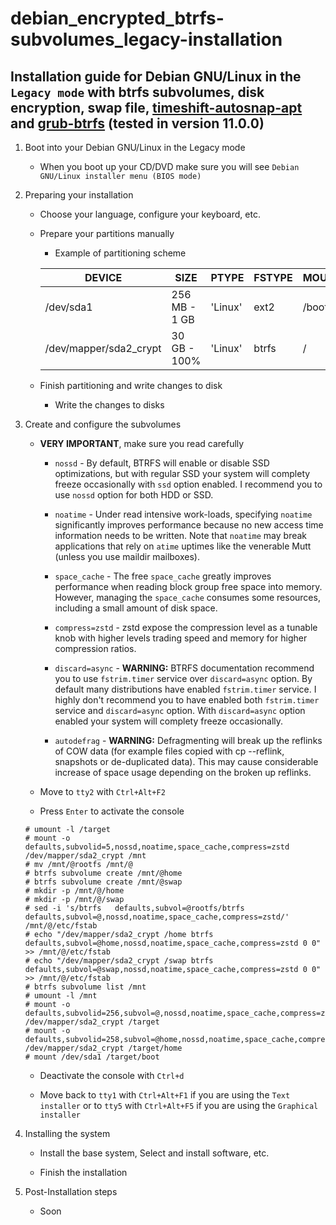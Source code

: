 # debian_encrypted_btrfs-subvolumes_legacy-installation

## Installation guide for Debian GNU/Linux in the `Legacy mode` with btrfs subvolumes, disk encryption, swap file, [timeshift-autosnap-apt](https://github.com/wmutschl/timeshift-autosnap-apt) and [grub-btrfs](https://github.com/Antynea/grub-btrfs) (tested in version 11.0.0)

1. Boot into your Debian GNU/Linux in the Legacy mode

   * When you boot up your CD/DVD make sure you will see `Debian GNU/Linux installer menu (BIOS mode)`

2. Preparing your installation

   * Choose your language, configure your keyboard, etc.

   * Prepare your partitions manually

      * Example of partitioning scheme

      | DEVICE | SIZE | PTYPE | FSTYPE | MOUNTPOINT |
      | --- | --- | --- | --- | --- |
      | /dev/sda1 | 256 MB - 1 GB | 'Linux' | ext2 | /boot |
      | /dev/mapper/sda2_crypt | 30 GB - 100% | 'Linux' | btrfs | / |

   * Finish partitioning and write changes to disk

      * Write the changes to disks

3. Create and configure the subvolumes

   * **VERY IMPORTANT**, make sure you read carefully

      * `nossd` - By default, BTRFS will enable or disable SSD optimizations, but with regular SSD your system will complety freeze occasionally with `ssd` option enabled. I recommend you to use `nossd` option for both HDD or SSD.

      * `noatime` - Under read intensive work-loads, specifying `noatime` significantly improves performance because no new access time information needs to be written. Note that `noatime` may break applications that rely on `atime` uptimes like the venerable Mutt (unless you use maildir mailboxes).

      * `space_cache` - The free `space_cache` greatly improves performance when reading block group free space into memory. However, managing the `space_cache` consumes some resources, including a small amount of disk space.

      * `compress=zstd` - zstd expose the compression level as a tunable knob with higher levels trading speed and memory for higher compression ratios.

      * `discard=async` - **WARNING:** BTRFS documentation recommend you to use `fstrim.timer` service over `discard=async` option. By default many distributions have enabled `fstrim.timer` service. I highly don't recommend you to have enabled both `fstrim.timer` service and `discard=async` option. With `discard=async` option enabled your system will complety freeze occasionally.

      * `autodefrag` - **WARNING:** Defragmenting will break up the reflinks of COW data (for example files copied with cp --reflink, snapshots or de-duplicated data). This may cause considerable increase of space usage depending on the broken up reflinks.

   * Move to `tty2` with `Ctrl+Alt+F2`

   * Press `Enter` to activate the console

   ```
   # umount -l /target
   # mount -o defaults,subvolid=5,nossd,noatime,space_cache,compress=zstd /dev/mapper/sda2_crypt /mnt
   # mv /mnt/@rootfs /mnt/@
   # btrfs subvolume create /mnt/@home
   # btrfs subvolume create /mnt/@swap
   # mkdir -p /mnt/@/home
   # mkdir -p /mnt/@/swap
   # sed -i 's/btrfs   defaults,subvol=@rootfs/btrfs defaults,subvol=@,nossd,noatime,space_cache,compress=zstd/' /mnt/@/etc/fstab
   # echo "/dev/mapper/sda2_crypt /home btrfs defaults,subvol=@home,nossd,noatime,space_cache,compress=zstd 0 0" >> /mnt/@/etc/fstab
   # echo "/dev/mapper/sda2_crypt /swap btrfs defaults,subvol=@swap,nossd,noatime,space_cache,compress=zstd 0 0" >> /mnt/@/etc/fstab
   # btrfs subvolume list /mnt
   # umount -l /mnt
   # mount -o defaults,subvolid=256,subvol=@,nossd,noatime,space_cache,compress=zstd /dev/mapper/sda2_crypt /target
   # mount -o defaults,subvolid=258,subvol=@home,nossd,noatime,space_cache,compress=zstd /dev/mapper/sda2_crypt /target/home
   # mount /dev/sda1 /target/boot
   ```
   
   * Deactivate the console with `Ctrl+d`

   * Move back to `tty1` with `Ctrl+Alt+F1` if you are using the `Text installer` or to `tty5` with `Ctrl+Alt+F5` if you are using the `Graphical installer`

4. Installing the system

   * Install the base system, Select and install software, etc.

   * Finish the installation

5. Post-Installation steps

   * Soon
